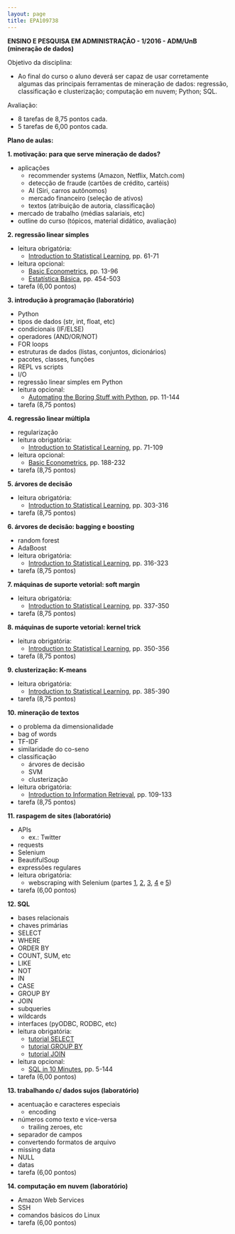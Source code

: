 ```yaml
---
layout: page
title: EPA109738
---
```


<strong>
ENSINO E PESQUISA EM ADMINISTRAÇÃO - 1/2016 - ADM/UnB
<br>(mineração de dados)
</strong>

Objetivo da disciplina:

- Ao final do curso o aluno deverá ser capaz de usar corretamente algumas das principais ferramentas de mineração de dados: regressão, classificação e clusterização; computação em nuvem; Python; SQL.

Avaliação:

- 8 tarefas de 8,75 pontos cada.
- 5 tarefas de 6,00 pontos cada.

<strong>Plano de aulas:</strong>

<strong>1. motivação: para que serve mineração de dados?</strong>

- aplicações
    - recommender systems (Amazon, Netflix, Match.com)
    - detecção de fraude (cartões de crédito, cartéis)
    - AI (Siri, carros autônomos)
    - mercado financeiro (seleção de ativos)
    - textos (atribuição de autoria, classificação)
- mercado de trabalho (médias salariais, etc)
- outline do curso (tópicos, material didático, avaliação)

<strong>2. regressão linear simples</strong>

- leitura obrigatória:
    - [Introduction to Statistical Learning](http://www-bcf.usc.edu/~gareth/ISL/ISLR%20Sixth%20Printing.pdf), pp. 61-71
- leitura opcional:
    - [Basic Econometrics](http://www.amazon.com/Basic-Econometrics-Damodar-Gujarati/dp/0073375772/ref=sr_1_1?ie=UTF8&qid=1448210562&sr=8-1&keywords=basic+econometrics), pp. 13-96
    - [Estatística Básica](http://www.livrariacultura.com.br/p/estatistica-basica-61737525), pp. 454-503
- tarefa (6,00 pontos)

<strong>3. introdução à programação (laboratório)</strong>

- Python
- tipos de dados (str, int, float, etc)
- condicionais (IF/ELSE)
- operadores (AND/OR/NOT)
- FOR loops
- estruturas de dados (listas, conjuntos, dicionários)
- pacotes, classes, funções
- REPL vs scripts
- I/O
- regressão linear simples em Python
- leitura opcional:
    - [Automating the Boring Stuff with Python](http://www.amazon.com/Automate-Boring-Stuff-Python-Programming/dp/1593275994/ref=sr_1_2?ie=UTF8&qid=1448215811&sr=8-2&keywords=python), pp. 11-144
- tarefa (8,75 pontos)

<strong>4. regressão linear múltipla</strong>

- regularização
- leitura obrigatória:
    - [Introduction to Statistical Learning](http://www-bcf.usc.edu/~gareth/ISL/ISLR%20Sixth%20Printing.pdf), pp. 71-109
- leitura opcional:
    - [Basic Econometrics](http://www.amazon.com/Basic-Econometrics-Damodar-Gujarati/dp/0073375772/ref=sr_1_1?ie=UTF8&qid=1448210562&sr=8-1&keywords=basic+econometrics), pp. 188-232
- tarefa (8,75 pontos)

<strong>5. árvores de decisão</strong>

- leitura obrigatória:
    - [Introduction to Statistical Learning](http://www-bcf.usc.edu/~gareth/ISL/ISLR%20Sixth%20Printing.pdf), pp. 303-316
- tarefa (8,75 pontos)

<strong>6. árvores de decisão: bagging e boosting</strong>

- random forest
- AdaBoost
- leitura obrigatória:
    - [Introduction to Statistical Learning](http://www-bcf.usc.edu/~gareth/ISL/ISLR%20Sixth%20Printing.pdf), pp. 316-323
- tarefa (8,75 pontos)

<strong>7. máquinas de suporte vetorial: soft margin</strong>

- leitura obrigatória:
    - [Introduction to Statistical Learning](http://www-bcf.usc.edu/~gareth/ISL/ISLR%20Sixth%20Printing.pdf), pp. 337-350
- tarefa (8,75 pontos)

<strong>8. máquinas de suporte vetorial: kernel trick</strong>

- leitura obrigatória:
    - [Introduction to Statistical Learning](http://www-bcf.usc.edu/~gareth/ISL/ISLR%20Sixth%20Printing.pdf), pp. 350-356
- tarefa (8,75 pontos)

<strong>9. clusterização: K-means</strong>

- leitura obrigatória:
    - [Introduction to Statistical Learning](http://www-bcf.usc.edu/~gareth/ISL/ISLR%20Sixth%20Printing.pdf), pp. 385-390
- tarefa (8,75 pontos)

<strong>10. mineração de textos</strong>

- o problema da dimensionalidade
- bag of words
- TF-IDF
- similaridade do co-seno
- classificação
    - árvores de decisão
    - SVM
    - clusterização
- leitura obrigatória:
    - [Introduction to Information Retrieval](http://nlp.stanford.edu/IR-book/pdf/irbookonlinereading.pdf), pp. 109-133
- tarefa (8,75 pontos)

<strong>11. raspagem de sites (laboratório)</strong>

- APIs
    - ex.: Twitter
- requests
- Selenium
- BeautifulSoup
- expressões regulares
- leitura obrigatória:
    - webscraping with Selenium (partes [1](http://thiagomarzagao.com/2013/11/12/webscraping-with-selenium-part-1/), [2](http://thiagomarzagao.com/2013/11/14/webscraping-with-selenium-part-2/), [3](http://thiagomarzagao.com/2013/11/15/webscraping-with-selenium-part-3/), [4](http://thiagomarzagao.com/2013/11/16/webscraping-with-selenium-part-4/) e [5](http://thiagomarzagao.com/2013/11/17/webscraping-with-selenium-part-5/))
- tarefa (6,00 pontos)

<strong>12. SQL</strong>

- bases relacionais
- chaves primárias
- SELECT
- WHERE
- ORDER BY
- COUNT, SUM, etc
- LIKE
- NOT
- IN
- CASE
- GROUP BY
- JOIN
- subqueries
- wildcards
- interfaces (pyODBC, RODBC, etc)
- leitura obrigatória:
    - [tutorial SELECT](https://technet.microsoft.com/en-us/library/bb264565(v=sql.90).aspx)
    - [tutorial GROUP BY](http://www.w3schools.com/sql/sql_groupby.asp)
    - [tutorial JOIN](https://technet.microsoft.com/en-us/library/ms191517(v=sql.105).aspx)
- leitura opcional:
    - [SQL in 10 Minutes](http://www.amazon.com/Sams-Teach-Yourself-SQL-Minutes-ebook/dp/B009XDGF2C/ref=mt_kindle?_encoding=UTF8&me=), pp. 5-144
- tarefa (6,00 pontos)

<strong>13. trabalhando c/ dados sujos (laboratório)</strong>

- acentuação e caracteres especiais
    - encoding
- números como texto e vice-versa
    - trailing zeroes, etc
- separador de campos
- convertendo formatos de arquivo
- missing data
- NULL
- datas
- tarefa (6,00 pontos)

<strong>14. computação em nuvem (laboratório)</strong>

- Amazon Web Services
- SSH
- comandos básicos do Linux
- tarefa (6,00 pontos)